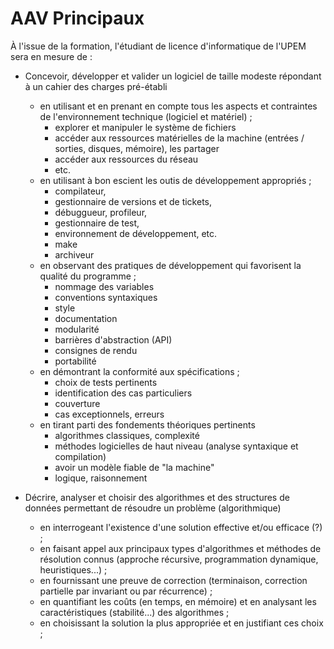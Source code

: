 
# AAV Principaux


À l'issue de la formation, l'étudiant de licence d'informatique de l'UPEM sera en mesure de :

- Concevoir, développer et valider un logiciel de taille modeste répondant à un
  cahier des charges pré-établi
    + en utilisant et en prenant en compte tous les aspects et contraintes de
      l'environnement technique (logiciel et matériel) ;
        * explorer et manipuler le système de fichiers
        * accéder aux ressources matérielles de la machine (entrées / sorties,
          disques, mémoire), les partager
        * accéder aux ressources du réseau
        * etc.
    + en utilisant à bon escient les outis de développement appropriés ;
        * compilateur,
        * gestionnaire de versions et de tickets,
        * débuggueur, profileur,
        * gestionnaire de test,
        * environnement de développement, etc.
        * make
        * archiveur
    + en observant des pratiques de développement qui favorisent la qualité du
      programme ;
        * nommage des variables
        * conventions syntaxiques
        * style
        * documentation
        * modularité
        * barrières d'abstraction (API)
        * consignes de rendu
        * portabilité
    + en démontrant la conformité aux spécifications ;
        * choix de tests pertinents
        * identification des cas particuliers
        * couverture
        * cas exceptionnels, erreurs
    + en tirant parti des fondements théoriques pertinents
        * algorithmes classiques, complexité
        * méthodes logicielles de haut niveau (analyse syntaxique et
          compilation)
        * avoir un modèle fiable de "la machine"
        * logique, raisonnement

- Décrire, analyser et choisir des algorithmes et des structures de données
  permettant de résoudre un problème (algorithmique)
    + en interrogeant l'existence d'une solution effective et/ou efficace (?) ;
    + en faisant appel aux principaux types d'algorithmes et méthodes de
      résolution connus (approche récursive, programmation dynamique,
      heuristiques...) ;
    + en fournissant une preuve de correction (terminaison, correction
      partielle par invariant ou par récurrence) ;
    + en quantifiant les coûts (en temps, en mémoire) et en analysant les
      caractéristiques (stabilité...) des algorithmes ;
    + en choisissant la solution la plus appropriée et en justifiant ces choix
      ;





